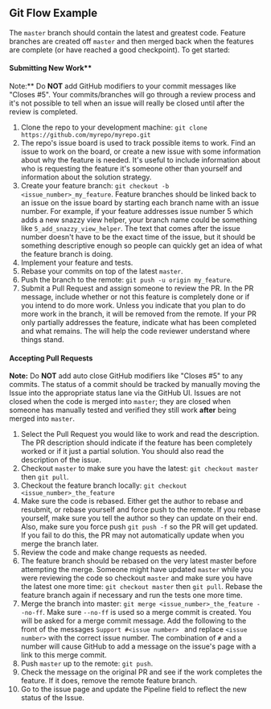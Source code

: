 ## Git Flow Example

The `master` branch should contain the latest and greatest code. Feature branches are created off `master` and then merged back when the features are complete (or have reached a good checkpoint). To get started: 

#### Submitting New Work**

Note:** Do **NOT** add GitHub modifiers to your commit messages like "Closes #5".  Your commits/branches will go through a review process and it's not possible to tell when an issue will really be closed until after the review is completed.

1. Clone the repo to your development machine: `git clone https://github.com/myrepo/myrepo.git`
1. The repo's issue board is used to track possible items to work.  Find an issue to work on the board, or create a new issue with some information about why the feature is needed.  It's useful to include information about who is requesting the feature it's someone other than yourself and information about the solution strategy.
1. Create your feature branch: `git checkout -b <issue_number>_my_feature`.  Feature branches should be linked back to an issue on the issue board by starting each branch name with an issue number.  For example, if your feature addresses issue number 5 which adds a new snazzy view helper, your branch name could be something like `5_add_snazzy_view_helper`.  The text that comes after the issue number doesn't have to be the exact time of the issue, but it should be something descriptive enough so people can quickly get an idea of what the feature branch is doing.
1. Implement your feature and tests.
1. Rebase your commits on top of the latest `master`.
1. Push the branch to the remote: `git push -u origin my_feature`.
1. Submit a Pull Request and assign someone to review the PR.  In the PR message, include whether or not this feature is completely done or if you intend to do more work.  Unless you indicate that you plan to do more work in the branch, it will be removed from the remote.  If your PR only partially addresses the feature, indicate what has been completed and what remains.  The will help the code reviewer understand where things stand.

#### Accepting Pull Requests 

**Note:** Do **NOT** add auto close GitHub modifiers like "Closes #5" to any commits.  The status of a commit should be tracked by manually moving the Issue into the appropriate status lane via the GitHub UI.  Issues are not closed when the code is merged into `master`; they are closed when someone has manually tested and verified they still work __after__ being merged into `master`.

1. Select the Pull Request you would like to work and read the description.  The PR description should indicate if the feature has been completely worked or if it just a partial solution.  You should also read the description of the issue.
1. Checkout `master` to make sure you have the latest: `git checkout master` then `git pull`.
1. Checkout the feature branch locally: `git checkout <issue_number>_the_feature`
1. Make sure the code is rebased.  Either get the author to rebase and resubmit, or rebase yourself and force push to the remote.  If you rebase yourself, make sure you tell the author so they can update on their end.  Also, make sure you force push `git push -f` so the PR will get updated.  If you fail to do this, the PR may not automatically update when you merge the branch later.
1. Review the code and make change requests as needed.
1. The feature branch should be rebased on the very latest master before attempting the merge.  Someone might have updated `master` while you were reviewing the code so checkout `master` and make sure you have the latest one more time: `git checkout master` then `git pull`.  Rebase the feature branch again if necessary and run the tests one more time.
1. Merge the branch into master: `git merge <issue_number>_the_feature --no-ff`.  Make sure `--no-ff` is used so a merge commit is created.   You will be asked for a merge commit message.  Add the following to the front of the messages `Support #<issue number> ` and replace `<issue number>` with the correct issue number.  The combination of `#` and a number will cause GitHub to add a message on the issue's page with a link to this merge commit.
1. Push `master` up to the remote: `git push`.
1. Check the message on the original PR and see if the work completes the feature.  If it does, remove the remote feature branch.
1. Go to the issue page and update the Pipeline field to reflect the new status of the Issue.

